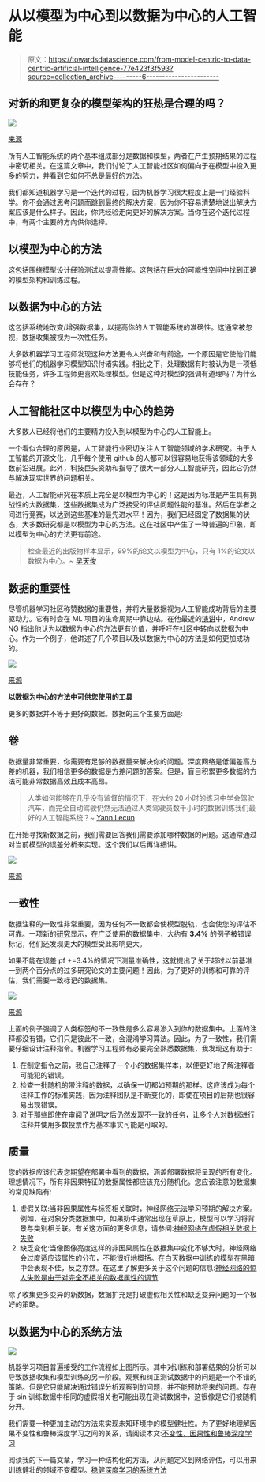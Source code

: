 # 从以模型为中心到以数据为中心的人工智能

> 原文：<https://towardsdatascience.com/from-model-centric-to-data-centric-artificial-intelligence-77e423f3f593?source=collection_archive---------6----------------------->

## 对新的和更复杂的模型架构的狂热是合理的吗？

![](img/abe6a3fed2c9f3a8a595d51f1fa61584.png)

[来源](https://www.youtube.com/watch?v=06-AZXmwHjo&t=69s)

所有人工智能系统的两个基本组成部分是数据和模型，两者在产生预期结果的过程中密切相关。在这篇文章中，我们讨论了人工智能社区如何偏向于在模型中投入更多的努力，并看到它如何不总是最好的方法。

我们都知道机器学习是一个迭代的过程，因为机器学习很大程度上是一门经验科学。你不会通过思考问题而跳到最终的解决方案，因为你不容易清楚地说出解决方案应该是什么样子。因此，你凭经验走向更好的解决方案。当你在这个迭代过程中，有两个主要的方向供你选择。

## 以模型为中心的方法

这包括围绕模型设计经验测试以提高性能。这包括在巨大的可能性空间中找到正确的模型架构和训练过程。

## 以数据为中心的方法

这包括系统地改变/增强数据集，以提高你的人工智能系统的准确性。这通常被忽视，数据收集被视为一次性任务。

大多数机器学习工程师发现这种方法更令人兴奋和有前途，一个原因是它使他们能够将他们的机器学习模型知识付诸实践。相比之下，处理数据有时被认为是一项低技能任务，许多工程师更喜欢处理模型。但是这种对模型的强调有道理吗？为什么会存在？

## 人工智能社区中以模型为中心的趋势

大多数人已经将他们的主要精力投入到以模型为中心的人工智能上。

一个看似合理的原因是，人工智能行业密切关注人工智能领域的学术研究。由于人工智能的开源文化，几乎每个使用 github 的人都可以很容易地获得该领域的大多数前沿进展。此外，科技巨头资助和指导了很大一部分人工智能研究，因此它仍然与解决现实世界的问题相关。

最近，人工智能研究在本质上完全是以模型为中心的！这是因为标准是产生具有挑战性的大数据集，这些数据集成为广泛接受的评估问题性能的基准。然后在学者之间进行竞赛，以达到这些基准的最先进水平！因为，我们已经固定了数据集的状态，大多数研究都是以模型为中心的方法。这在社区中产生了一种普遍的印象，即以模型为中心的方法更有前途。

> 检查最近的出版物样本显示，99%的论文以模型为中心，只有 1%的论文以数据为中心。~ [吴天俊](https://www.youtube.com/watch?v=06-AZXmwHjo)

## 数据的重要性

尽管机器学习社区称赞数据的重要性，并将大量数据视为人工智能成功背后的主要驱动力。它有时会在 ML 项目的生命周期中靠边站。在他最近的[演讲](https://www.youtube.com/watch?v=06-AZXmwHjo)中，Andrew NG 指出他认为以数据为中心的方法更有价值，并呼吁在社区中转向以数据为中心。作为一个例子，他讲述了几个项目以及以数据为中心的方法是如何更加成功的。

![](img/c2651bc546d2be262e596bf191a2e740.png)

[来源](https://www.youtube.com/watch?v=06-AZXmwHjo&t=69s)

**以数据为中心的方法中可供您使用的工具**

更多的数据并不等于更好的数据。数据的三个主要方面是:

## 卷

数据量非常重要，你需要有足够的数据量来解决你的问题。深度网络是低偏差高方差的机器，我们相信更多的数据是方差问题的答案。但是，盲目积累更多数据的方法可能非常数据高效且成本高昂。

> 人类如何能够在几乎没有监督的情况下，在大约 20 小时的练习中学会驾驶汽车，而完全自动驾驶仍然无法通过人类驾驶员数千小时的数据训练我们最好的人工智能系统？~ [Yann Lecun](https://ai.facebook.com/blog/self-supervised-learning-the-dark-matter-of-intelligence/)

在开始寻找新数据之前，我们需要回答我们需要添加哪种数据的问题。这通常通过对当前模型的误差分析来实现。这个我们以后再详细讲。

![](img/b18bc68d2f1782f7134cd2e47605fa5f.png)

[来源](https://www.youtube.com/watch?v=06-AZXmwHjo&t=69s)

## 一致性

数据注释的一致性非常重要，因为任何不一致都会使模型脱轨，也会使您的评估不可靠。一项新的[研究](https://arxiv.org/abs/2103.14749)显示，在广泛使用的数据集中，大约有 **3.4%** 的例子被错误标记，他们还发现更大的模型受此影响更大。

如果不能在误差 pf +=3.4%的情况下测量准确性，这就提出了关于超过以前基准一到两个百分点的过多研究论文的主要问题！因此，为了更好的训练和可靠的评估，我们需要一致标记的数据集。

![](img/fd371159a856eaec0ffa3968e2cf9249.png)

[来源](https://www.youtube.com/watch?v=06-AZXmwHjo&t=69s)

上面的例子强调了人类标签的不一致性是多么容易渗入到你的数据集中。上面的注释都没有错，它们只是彼此不一致，会混淆学习算法。因此，为了一致性，我们需要仔细设计注释指令。机器学习工程师有必要完全熟悉数据集，我发现这有助于:

1.  在制定指令之前，我自己注释了一个小的数据集样本，以便更好地了解注释者可能犯的错误。
2.  检查一批随机的带注释的数据，以确保一切都如预期的那样。这应该成为每个注释工作的标准实践，因为注释团队是不断变化的，即使在项目的后期也很容易出现错误。
3.  对于那些即使在审阅了说明之后仍然发现不一致的任务，让多个人对数据进行注释并使用多数投票作为基本事实可能是可取的。

## 质量

您的数据应该代表您期望在部署中看到的数据，涵盖部署数据将呈现的所有变化。理想情况下，所有非因果特征的数据属性都应该充分随机化。您应该注意的数据集的常见缺陷有:

1.  虚假关联:当非因果属性与标签相关联时，神经网络无法学习预期的解决方案。例如，在对象分类数据集中，如果奶牛通常出现在草原上，模型可以学习将背景与类别相关联。有关这方面的更多信息，请参阅:[神经网络在虚假相关数据上失败](https://medium.com/tamed-artificial-intelligence/neural-networks-fail-on-data-with-spurious-correlation-b5010b107c32)
2.  缺乏变化:当像图像亮度这样的非因果属性在数据集中变化不够大时，神经网络会过度适应该属性的分布，不能很好地概括。在白天数据中训练的模型在黑暗中会表现不佳，反之亦然。在这里了解更多关于这个问题的信息:[神经网络的惊人失败是由于对完全不相关的数据属性的调节](https://medium.com/tamed-artificial-intelligence/striking-failure-of-neural-networks-due-to-conditioning-on-totally-irrelevant-properties-of-data-c6c817fef20b)

除了收集更多变异的新数据，数据扩充是打破虚假相关性和缺乏变异问题的一个极好的策略。

## 以数据为中心的系统方法

![](img/ea6160b4ceba4e78456d34cff9deb995.png)

机器学习项目普遍接受的工作流程如上图所示。其中对训练和部署结果的分析可以导致数据收集和模型训练的另一阶段。观察和纠正测试数据中的问题是一个不错的策略。但是它只能解决通过错误分析观察到的问题，并不能预防将来的问题。存在于 sin 训练数据中相同的虚假相关也可能出现在测试数据中，这很像是它们被随机分开。

我们需要一种更加主动的方法来实现未知环境中的模型健壮性。为了更好地理解因果不变性和鲁棒深度学习之间的关系，请阅读本文:[不变性、因果性和鲁棒深度学习](https://medium.com/tamed-artificial-intelligence/invariance-causality-and-robust-deeplearning-df8db9091627)

阅读我的下一篇文章，学习一种结构化的方法，从问题定义到网络评估，可以用来训练健壮的领域不变模型。[稳健深度学习的系统方法](https://medium.com/tamed-artificial-intelligence/systematic-approach-to-robust-deep-learning-5d5ca012a636)